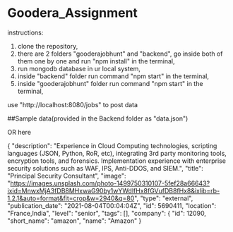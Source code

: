 # Goodera_Assignment

instructions:

1. clone the repository,
2. there are 2 folders "gooderajobhunt" and "backend", go inside both of them one by one and run "npm install" in the terminal,
3. run mongodb database in ur local system,
4. inside "backend" folder run command "npm start" in the terminal,
5. inside "gooderajobhunt" folder run command "npm start" in the terminal,


use "http://localhost:8080/jobs" to post data

##Sample data(provided in the Backend folder as "data.json")

OR here


{
    "description": "Experience in Cloud Computing technologies, scripting languages (JSON, Python, RoR, etc), integrating 3rd party monitoring tools, encryption tools, and forensics. Implementation experience with enterprise security solutions such as WAF, IPS, Anti-DDOS, and SIEM.",
    "title": "Principal Security Consultant",
    "image": "https://images.unsplash.com/photo-1499750310107-5fef28a66643?ixid=MnwxMjA3fDB8MHxwaG90by1wYWdlfHx8fGVufDB8fHx8&ixlib=rb-1.2.1&auto=format&fit=crop&w=2940&q=80",
    "type": "external",
    "publication_date": "2021-08-04T00:04:04Z",
    "id": 5690411,
    "location": "France,India",
    "level": "senior",
    "tags": [],
    "company": {
      "id": 12090,
      "short_name": "amazon",
      "name": "Amazon"
    }

